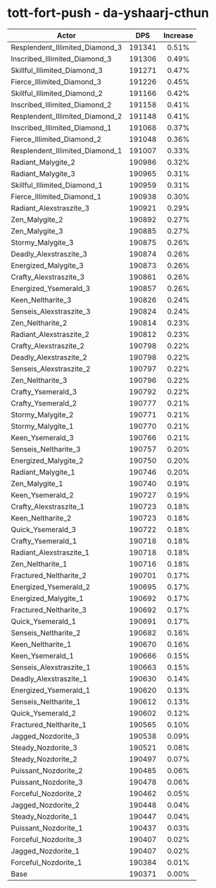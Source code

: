 # tott-fort-push - da-yshaarj-cthun
| Actor | DPS | Increase |
|---|:---:|:---:|
|Resplendent_Illimited_Diamond_3|191341|0.51%|
|Inscribed_Illimited_Diamond_3|191306|0.49%|
|Skillful_Illimited_Diamond_3|191271|0.47%|
|Fierce_Illimited_Diamond_3|191226|0.45%|
|Skillful_Illimited_Diamond_2|191166|0.42%|
|Inscribed_Illimited_Diamond_2|191158|0.41%|
|Resplendent_Illimited_Diamond_2|191148|0.41%|
|Inscribed_Illimited_Diamond_1|191068|0.37%|
|Fierce_Illimited_Diamond_2|191048|0.36%|
|Resplendent_Illimited_Diamond_1|191007|0.33%|
|Radiant_Malygite_2|190986|0.32%|
|Radiant_Malygite_3|190965|0.31%|
|Skillful_Illimited_Diamond_1|190959|0.31%|
|Fierce_Illimited_Diamond_1|190938|0.30%|
|Radiant_Alexstraszite_3|190921|0.29%|
|Zen_Malygite_2|190892|0.27%|
|Zen_Malygite_3|190885|0.27%|
|Stormy_Malygite_3|190875|0.26%|
|Deadly_Alexstraszite_3|190874|0.26%|
|Energized_Malygite_3|190873|0.26%|
|Crafty_Alexstraszite_3|190861|0.26%|
|Energized_Ysemerald_3|190857|0.26%|
|Keen_Neltharite_3|190826|0.24%|
|Senseis_Alexstraszite_3|190824|0.24%|
|Zen_Neltharite_2|190814|0.23%|
|Radiant_Alexstraszite_2|190812|0.23%|
|Crafty_Alexstraszite_2|190798|0.22%|
|Deadly_Alexstraszite_2|190798|0.22%|
|Senseis_Alexstraszite_2|190797|0.22%|
|Zen_Neltharite_3|190796|0.22%|
|Crafty_Ysemerald_3|190792|0.22%|
|Crafty_Ysemerald_2|190777|0.21%|
|Stormy_Malygite_2|190771|0.21%|
|Stormy_Malygite_1|190770|0.21%|
|Keen_Ysemerald_3|190766|0.21%|
|Senseis_Neltharite_3|190757|0.20%|
|Energized_Malygite_2|190750|0.20%|
|Radiant_Malygite_1|190746|0.20%|
|Zen_Malygite_1|190740|0.19%|
|Keen_Ysemerald_2|190727|0.19%|
|Crafty_Alexstraszite_1|190723|0.18%|
|Keen_Neltharite_2|190723|0.18%|
|Quick_Ysemerald_3|190722|0.18%|
|Crafty_Ysemerald_1|190718|0.18%|
|Radiant_Alexstraszite_1|190718|0.18%|
|Zen_Neltharite_1|190716|0.18%|
|Fractured_Neltharite_2|190701|0.17%|
|Energized_Ysemerald_2|190695|0.17%|
|Energized_Malygite_1|190692|0.17%|
|Fractured_Neltharite_3|190692|0.17%|
|Quick_Ysemerald_1|190691|0.17%|
|Senseis_Neltharite_2|190682|0.16%|
|Keen_Neltharite_1|190670|0.16%|
|Keen_Ysemerald_1|190666|0.15%|
|Senseis_Alexstraszite_1|190663|0.15%|
|Deadly_Alexstraszite_1|190630|0.14%|
|Energized_Ysemerald_1|190620|0.13%|
|Senseis_Neltharite_1|190612|0.13%|
|Quick_Ysemerald_2|190602|0.12%|
|Fractured_Neltharite_1|190565|0.10%|
|Jagged_Nozdorite_3|190538|0.09%|
|Steady_Nozdorite_3|190521|0.08%|
|Steady_Nozdorite_2|190497|0.07%|
|Puissant_Nozdorite_2|190485|0.06%|
|Puissant_Nozdorite_3|190478|0.06%|
|Forceful_Nozdorite_2|190462|0.05%|
|Jagged_Nozdorite_2|190448|0.04%|
|Steady_Nozdorite_1|190447|0.04%|
|Puissant_Nozdorite_1|190437|0.03%|
|Forceful_Nozdorite_3|190407|0.02%|
|Jagged_Nozdorite_1|190407|0.02%|
|Forceful_Nozdorite_1|190384|0.01%|
|Base|190371|0.00%|
